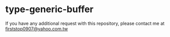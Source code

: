 # type-generic-buffer

If you have any additional request with this repository, please contact me at firststop0907@yahoo.com.tw
